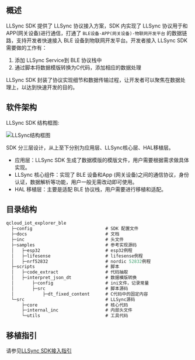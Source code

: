 ## 概述

LLSync SDK 提供了 LLSync 协议接入方案，SDK 内实现了 LLSync 协议用于和 APP(网关设备)进行通信，打通了 `BLE设备-APP(网关设备)-物联网开发平台` 的数据链路，支持开发者快速接入 BLE 设备到物联网开发平台。开发者接入 LLSync SDK需要做的工作有：

1. 添加 LLSync Service到 BLE 协议栈中
2. 通过脚本将数据模版转换为C代码，添加相应的数据处理

LLSync SDK 封装了协议实现细节和数据传输过程，让开发者可以聚焦在数据处理上，以达到快速开发的目的。


## 软件架构

LLSync SDK 结构框图:

![LLSync结构框图](https://main.qcloudimg.com/raw/9fabb2c222ae40d6a93641b745a327bd.png)

SDK 分三层设计，从上至下分别为应用层、LLSync核心层、HAL移植层。

* 应用层：LLSync SDK 生成了数据模版的模版文件，用户需要根据需求做具体实现。
* LLSync 核心组件：实现了 BLE 设备和App (网关设备)之间的通信协议，身份认证，数据解析等功能，用户一般无需改动即可使用。
* HAL 移植层：主要是适配 BLE 协议栈，用户需要进行移植和适配。

## 目录结构

```c
qcloud_iot_explorer_ble
  ├─config                            # SDK 配置文件
  ├─docs                              # 文档
  ├─inc                               # 头文件
  ├─samples                           # 参考实现源码
  │   ├─esp32                         # esp32例程
  │   ├─lifesense                     # lifesense例程
  │   ├─nrf52832                      # nordic 52832例程
  ├─scripts                           # 脚本
  │   ├─code_extract                  # 代码抽取
  │   ├─interpret_json_dt             # 数据模版转换
  │       ├─config                    # ini文件，记录常量
  │       ├─src                       # 脚本源码
  │           ├─dt_fixed_content      # C代码中的固定内容
  └─src                               # LLSync源码
      ├─core                          # 核心代码
      ├─internal_inc                  # 内部头文件
      └─utils                         # 工具代码
```

## 移植指引

请参见[LLSync SDK接入指引](https://github.com/tencentyun/qcloud-iot-explorer-BLE-sdk-embedded/blob/master/docs/LLSync%20SDK%20接入指引.md)
